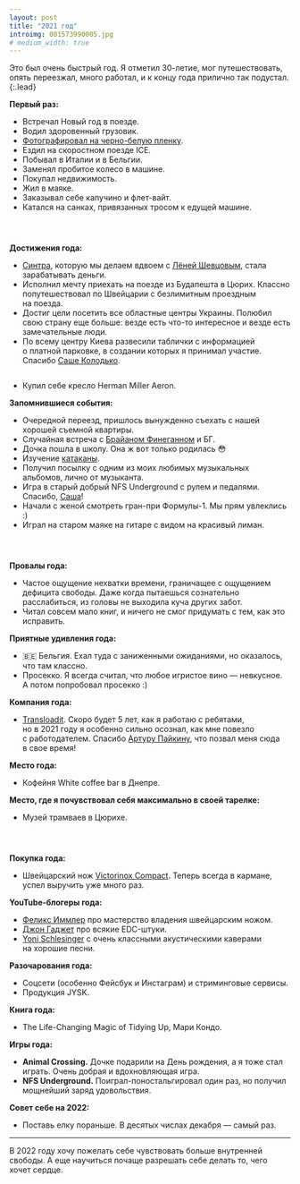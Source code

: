 ```yaml
---
layout: post
title: "2021 год"
introimg: 001573990005.jpg
# medium_width: true
---
```



Это был очень быстрый год. Я отметил 30-летие, мог путешествовать, опять переезжал, много работал, и к концу года прилично так подустал.
{:.lead}

<!-- more -->

**Первый раз:**
- Встречал Новый год в поезде.
- Водил здоровенный грузовик.
- [Фотографировал на черно-белую пленку](/blog/2021-bw/).
- Ездил на скоростном поезде ICE.
- Побывал в Италии и в Бельгии.
- Заменял пробитое колесо в машине.
- Покупал недвижимость.
- Жил в маяке.
- Заказывал себе капучино и флет-вайт.
- Катался на санках, привязанных тросом к едущей машине.

<div class="three-columns three-columns--wide three-columns--center">
  <figure class="three-columns__item">
    <img src="/i/blog/2021-summary/ny.jpeg" alt="">
    <!-- <img src="/i/blog/2021-summary/IMG_8357.jpeg" alt=""> -->
    <!-- <img src="/i/blog/2021-summary/IMG_4777.jpeg" alt=""> -->
  </figure>

  <figure class="three-columns__item">
    <img src="/i/blog/2021-summary/IMG_6117.jpeg" alt="">
  </figure>

  <figure class="three-columns__item">
    <img src="/i/blog/2021-summary/IMG_4815.jpeg" alt="">
    <!-- <img src="/i/blog/2021-summary/IMG_6243.jpeg" alt=""> -->
  </figure>
</div>

**Достижения года:**
- [Синтра](https://sintra.me), которую мы делаем вдвоем с [Лёней Шевцовым](https://leonid.shevtsov.me/), стала зарабатывать деньги.
- Исполнил мечту приехать на поезде из Будапешта в Цюрих. Классно попутешествовал по Швейцарии с безлимитным проездным на поезда.
- Достиг цели посетить все областные центры Украины. Полюбил свою страну еще больше: везде есть что-то интересное и везде есть замечательные люди.
- По всему центру Киева развесили таблички с информацией о платной парковке, в создании которых я принимал участие. Спасибо [Саше Колодько](https://alexkolodko.com).
  <figure>
    <img src="/i/blog/2021-summary/parking.jpg" alt="">
  </figure>
- Купил себе кресло Herman Miller Aeron.


**Запомнившиеся события:**
- Очередной переезд, пришлось вынужденно съехать с нашей хорошей съемной квартиры.
- Случайная встреча с [Брайаном Финеганном](https://ru.wikipedia.org/wiki/Финнеган,_Брайан) и БГ.
- Дочка пошла в школу. Она ж вот только родилась 😳
- Изучение [катаканы](/blog/katakana/).
- Получил посылку с одним из моих любимых музыкальных альбомов, лично от музыканта.
- Игра в старый добрый NFS Underground с рулем и педалями. Спасибо, [Саша](https://instagram.com/buchkovalex)!
- Начали с женой смотреть гран-при Формулы-1. Мы прям увлеклись :)
- Играл на старом маяке на гитаре с видом на красивый лиман.

<div class="three-columns three-columns--wide three-columns--center">
  <figure class="three-columns__item">
    <img src="/i/blog/2021-summary/IMG_5835.jpeg" alt="">
  </figure>

  <figure class="three-columns__item">
    <img src="/i/blog/2021-summary/IMG_6059.jpeg" alt="">
  </figure>

  <figure class="three-columns__item">
    <img src="/i/blog/2021-summary/IMG_5177.jpeg" alt="">
  </figure>
</div>

**Провалы года:**
- Частое ощущение нехватки времени, граничащее с ощущением дефицита свободы. Даже когда пытаешься сознательно расслабиться, из головы не выходила куча других забот.
- Читал совсем мало книг, и ничего не смог придумать с тем, как это исправить.

**Приятные удивления года:**
- 🇧🇪 Бельгия. Ехал туда с заниженными ожиданиями, но оказалось, что там классно.
- Просекко. Я всегда считал, что любое игристое вино — невкусное. А потом попробовал просекко :)

**Компания года:**
- [Transloadit](https://transloadit.com/). Скоро будет 5 лет, как я работаю с ребятами, но в 2021 году я особенно сильно осознал, как мне повезло с работодателем. Спасибо [Артуру Пайкину](https://arturpaikin.com/), что позвал меня сюда в свое время!

**Место года:**
- Кофейня White coffee bar в Днепре.

**Место, где я почувствовал себя максимально в своей тарелке:**
- Музей трамваев в Цюрихе.

<div class="three-columns three-columns--wide three-columns--center">
  <figure class="three-columns__item">
    <img src="/i/blog/2021-summary/IMG_7141.jpeg" alt="">
  </figure>

  <figure class="three-columns__item">
    <img src="/i/blog/2021-summary/IMG_7140.jpeg" alt="">
  </figure>

  <figure class="three-columns__item">
    <img src="/i/blog/2021-summary/IMG_7110.jpeg" alt="">
  </figure>
</div>

**Покупка года:**
- Швейцарский нож [Victorinox Compact](https://www.victorinox.com/uk/en/Products/Swiss-Army-Knives/Medium-Pocket-Knives/Compact/p/1.3405). Теперь всегда в кармане, успел выручить уже много раз.

**YouTube-блогеры года:**
- [Феликс Иммлер](https://www.youtube.com/c/FelixImmler) про мастерство владения швейцарским ножом.
- [Джон Гаджет](https://www.youtube.com/c/JonGadget) про всякие EDC-штуки.
- [Yoni Schlesinger](https://www.youtube.com/user/mishloa) с очень классными акустическими каверами на хорошие песни.

**Разочарования года:**
- Cоцсети (особенно Фейсбук и Инстаграм) и стриминговые сервисы.
- Продукция JYSK.


**Книга года:**
- The Life-Changing Magic of Tidying Up, Мари Кондо.

**Игры года:**
- **Animal Crossing.** Дочке подарили на День рождения, а я тоже стал играть. Очень добрая и вдохновляющая игра.
- **NFS Underground.** Поиграл-поностальгировал один раз, но получил мощнейший заряд удовольствия.

**Совет себе на 2022:**
- Поставь елку пораньше. В десятых числах декабря — самый раз.

* * *

В 2022 году хочу пожелать себе чувствовать больше внутренней свободы. А еще научиться почаще разрешать себе делать то, чего хочет сердце.
